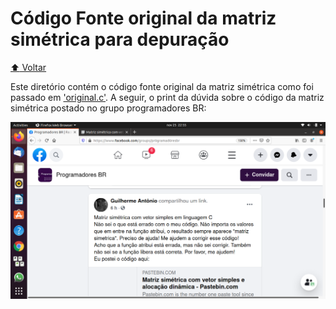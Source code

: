 # Código Fonte original da matriz simétrica para depuração

[:arrow_up: Voltar](https://github.com/Geofisicando/C-orientado-a-testes#%C3%ADndice)

Este diretório contém o código fonte original da matriz simétrica
como foi passado em ['original.c'](https://github.com/Geofisicando/C-orientado-a-testes/blob/main/exemplos/matrizSimetrica/original/original.c). A seguir, o print da dúvida sobre o código da
matriz simétrica postado no grupo programadores BR:

<img src="https://github.com/Geofisicando/C-orientado-a-testes/blob/main/exemplos/matrizSimetrica/original/matrizsimetrica.png" width=1000>
